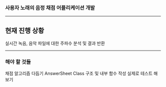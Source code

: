 ### 사용자 노래의 음정 채점 어플리케이션 개발 
- - -
## 현재 진행 상황
실시간 녹음, 음악 파일에 대한 주파수 분석 및 결과 반환
- - -
### 해야 할 것들
채점 알고리즘 다듬기
AnswerSheet Class 구조 및 내부 함수 작성
실제로 테스트 해보기
